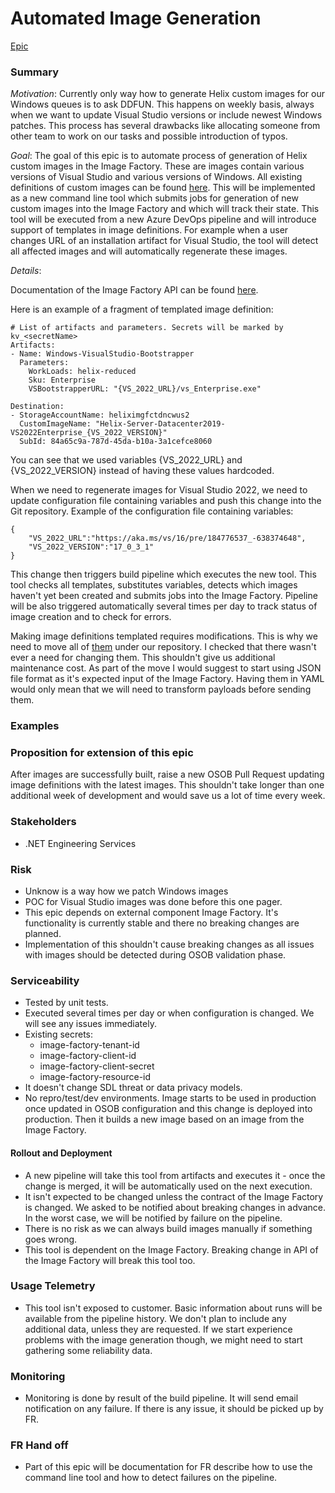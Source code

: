 # Automated Image Generation

[Epic](https://github.com/dotnet/core-eng/issues/13997)

### Summary

*Motivation*: Currently only way how to generate Helix custom images for our Windows queues is to ask DDFUN. This happens on weekly basis, always when we want to update Visual Studio versions or include newest Windows patches. This process has several drawbacks like allocating someone from other team to work on our tasks and possible introduction of typos.


*Goal*: The goal of this epic is to automate process of generation of Helix custom images in the Image Factory. These are images contain various versions of Visual Studio and various versions of Windows. All existing definitions of custom images can be found [here](https://devdiv.visualstudio.com/XlabImageFactory/_git/ImageConfigurations?path=%2FMonthly%2FHelixBaseImages).
This will be implemented as a new command line tool which submits jobs for generation of new custom images into the Image Factory and which will track their state. This tool will be executed from a new Azure DevOps pipeline and will introduce support of templates in image definitions. For example when a user changes URL of an installation artifact for Visual Studio, the tool will detect all affected images and will automatically regenerate these images.

*Details*:

Documentation of the Image Factory API can be found [here](https://devdiv.visualstudio.com/XlabImageFactory/_wiki/wikis/XlabImageFactory.wiki/6330/AccessingImageFactory).

Here is an example of a fragment of templated image definition:
```
# List of artifacts and parameters. Secrets will be marked by kv_<secretName>
Artifacts:
- Name: Windows-VisualStudio-Bootstrapper
  Parameters:
    WorkLoads: helix-reduced
    Sku: Enterprise
    VSBootstrapperURL: "{VS_2022_URL}/vs_Enterprise.exe"

Destination:
- StorageAccountName: heliximgfctdncwus2
  CustomImageName: "Helix-Server-Datacenter2019-VS2022Enterprise_{VS_2022_VERSION}"
  SubId: 84a65c9a-787d-45da-b10a-3a1cefce8060
```

You can see that we used variables {VS_2022_URL} and {VS_2022_VERSION} instead of having these values hardcoded.

When we need to regenerate images for Visual Studio 2022, we need to update configuration file containing variables and push this change into the Git repository. Example of the configuration file containing variables:
```
{
    "VS_2022_URL":"https://aka.ms/vs/16/pre/184776537_-638374648",
    "VS_2022_VERSION":"17_0_3_1"
}
```

This change then triggers build pipeline which executes the new tool. This tool checks all templates, substitutes variables, detects which images haven't yet been created and submits jobs into the Image Factory. Pipeline will be also triggered automatically several times per day to track status of image creation and to check for errors.

Making image definitions templated requires modifications. This is why we need to move all of [them](https://devdiv.visualstudio.com/XlabImageFactory/_git/ImageConfigurations?path=%2FMonthly%2FHelixBaseImages) under our repository. I checked that there wasn't ever a need for changing them. This shouldn't give us additional maintenance cost. As part of the move I would suggest to start using JSON file format as it's expected input of the Image Factory. Having them in YAML would only mean that we will need to transform payloads before sending them.
### Examples



### Proposition for extension of this epic

After images are successfully built, raise a new OSOB Pull Request updating image definitions with the latest images. This shouldn't take longer than one additional week of development and would save us a lot of time every week.


### Stakeholders

- .NET Engineering Services

### Risk

- Unknow is a way how we patch Windows images
- POC for Visual Studio images was done before this one pager.
- This epic depends on external component Image Factory. It's functionality is currently stable and there no breaking changes are planned.
- Implementation of this shouldn't cause breaking changes as all issues with images should be detected during OSOB validation phase.


### Serviceability

- Tested by unit tests.
- Executed several times per day or when configuration is changed. We will see any issues immediately.
- Existing secrets:
	* image-factory-tenant-id
	* image-factory-client-id
	* image-factory-client-secret
	* image-factory-resource-id
- It doesn't change SDL threat or data privacy models.
- No repro/test/dev environments. Image starts to be used in production once updated in OSOB configuration and this change is deployed into production. Then it builds a new image based on an image from the Image Factory.

#### Rollout and Deployment
- A new pipeline will take this tool from artifacts and executes it - once the change is merged, it will be automatically used on the next execution.
- It isn't expected to be changed unless the contract of the Image Factory is changed. We asked to be notified about breaking changes in advance. In the worst case, we will be notified by failure on the pipeline.
- There is no risk as we can always build images manually if something goes wrong.
- This tool is dependent on the Image Factory. Breaking change in API of the Image Factory will break this tool too.

### Usage Telemetry
- This tool isn't exposed to customer. Basic information about runs will be available from the pipeline history. We don't plan to include any additional data, unless they are requested. If we start experience problems with the image generation though, we might need to start gathering some reliability data.

### Monitoring
- Monitoring is done by result of the build pipeline. It will send email notification on any failure. If there is any issue, it should be picked up by FR.

### FR Hand off
- Part of this epic will be documentation for FR describe how to use the command line tool and how to detect failures on the pipeline.
